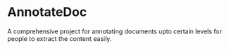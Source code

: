 # AnnotateDoc
A comprehensive project for annotating documents upto certain levels for people to extract the content easily.
